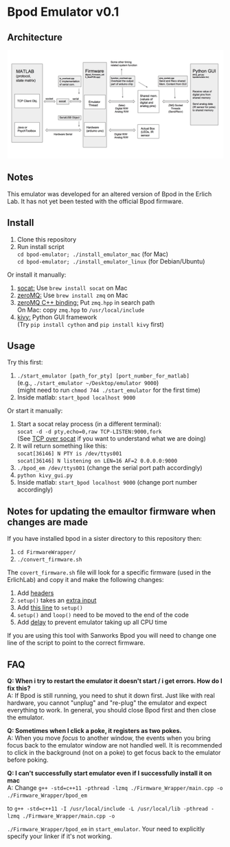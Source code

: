 Bpod Emulator v0.1
==================

Architecture
------
<img src="/Images/System_Architecture.png">

Notes
-----

This emulator was developed for an altered version of Bpod in the Erlich Lab. It has not yet been tested with the official Bpod firmware.

Install
-------
1. Clone this repository
3. Run install script  
`cd bpod-emulator; ./install_emulator_mac` (for Mac)  
`cd bpod-emulator; ./install_emulator_linux` (for Debian/Ubuntu)


Or install it manually:  
1. [socat:][1] Use `brew install socat` on Mac
2. [zeroMQ:][3] Use `brew install zmq` on Mac
3. [zeroMQ C++ binding:][4] Put `zmq.hpp` in search path  
    On Mac: copy `zmq.hpp` to `/usr/local/include`
4. [kivy:][5] Python GUI framework  
(Try `pip install cython` and `pip install kivy` first)  

Usage
-------
Try this first:  
1. `./start_emulator [path_for_pty] [port_number_for_matlab]`  
(e.g., `./start_emulator ~/Desktop/emulator 9000`)  
(might need to run `chmod 744 ./start_emulator` for the first time) 
2. Inside matlab: `start_bpod localhost 9000`


Or start it manually: 
1. Start a socat relay process (in a different terminal):  
`socat -d -d pty,echo=0,raw TCP-LISTEN:9000,fork`  
(See [TCP over socat][2] if you want to understand what we are doing)  
4. It will return something like this:  
`socat[36146] N PTY is /dev/ttys001`  
`socat[36146] N listening on LEN=16 AF=2 0.0.0.0:9000`  
5. `./bpod_em /dev/ttys001` (change the serial port path accordingly)
7. `python kivy_gui.py`  
6. Inside matlab: `start_bpod localhost 9000` (change port number accordingly)  

[1]: http://www.dest-unreach.org/socat/
[2]: http://www.dest-unreach.org/socat/doc/socat-ttyovertcp.txt
[3]: http://zeromq.org/intro:get-the-software
[4]: https://github.com/zeromq/cppzmq
[5]: https://kivy.org/#download


Notes for updating the emaultor firmware when changes are made
-------

If you have installed bpod in a sister directory to this repository then:

1. `cd FirmwareWrapper/`
2. `./convert_firmware.sh`


The `covert_firmware.sh` file will look for a specific firmware (used in the ErlichLab) and copy it and make the following changes:
1. Add [headers][6]
2. `setup()` takes an [extra input][7]
3. Add [this line][8] to `setup()`
4. `setup()` and `loop()` need to be moved to the end of the code
5. Add [delay][9] to prevent emulator taking up all CPU time 

If you are using this tool with Sanworks Bpod you will need to change one line of the script to point to the correct firmware.

FAQ
---
**Q: When i try to restart the emulator it doesn't start / i get errors. How do I fix this?**  
A: If Bpod is still running, you need to shut it down first. 
Just like with real hardware, you cannot "unplug" and "re-plug" the emulator and
expect everything to work. In general, you should close Bpod first and then close the emulator.

**Q: Sometimes when I click a poke, it registers as two pokes.**  
A: When you move _focus_ to another window, the events when you bring focus back
to the emulator window are not handled well. It is recommended to click in the 
background (not on a poke) to get focus back to the emulator before poking.

**Q: I can't successfully start emulator even if I successfully install it on mac**<br>
A: Change `g++ -std=c++11 -pthread -lzmq ./Firmware_Wrapper/main.cpp -o ./Firmware_Wrapper/bpod_em`

to `g++ -std=c++11 -I /usr/local/include -L /usr/local/lib -pthread -lzmq ./Firmware_Wrapper/main.cpp -o`

`./Firmware_Wrapper/bpod_em` in `start_emulator`. Your need to explicitly specify your linker if it's not working.


[6]: https://gitlab.erlichlab.org/erlichlab/bpod-emulator/blob/gui/Firmware_Wrapper/Bpod_Firmware_with_NewPCB.cpp#L22-41
[7]: https://gitlab.erlichlab.org/erlichlab/bpod-emulator/blob/gui/Firmware_Wrapper/Bpod_Firmware_with_NewPCB.cpp#L506
[8]: https://gitlab.erlichlab.org/erlichlab/bpod-emulator/blob/gui/Firmware_Wrapper/Bpod_Firmware_with_NewPCB.cpp#L542
[9]: https://gitlab.erlichlab.org/erlichlab/bpod-emulator/blob/gui/Firmware_Wrapper/Bpod_Firmware_with_NewPCB.cpp#L556
